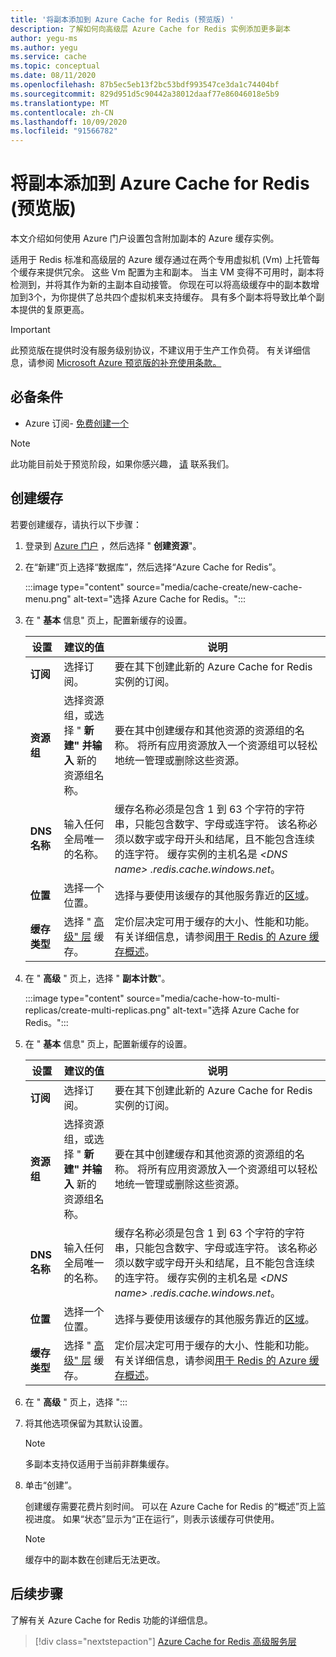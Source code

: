 ```yaml
---
title: '将副本添加到 Azure Cache for Redis (预览版) '
description: 了解如何向高级层 Azure Cache for Redis 实例添加更多副本
author: yegu-ms
ms.author: yegu
ms.service: cache
ms.topic: conceptual
ms.date: 08/11/2020
ms.openlocfilehash: 87b5ec5eb13f2bc53bdf993547ce3da1c74404bf
ms.sourcegitcommit: 829d951d5c90442a38012daaf77e86046018e5b9
ms.translationtype: MT
ms.contentlocale: zh-CN
ms.lasthandoff: 10/09/2020
ms.locfileid: "91566782"
---
```

# <a name="add-replicas-to-azure-cache-for-redis-preview"></a>将副本添加到 Azure Cache for Redis (预览版) 
本文介绍如何使用 Azure 门户设置包含附加副本的 Azure 缓存实例。

适用于 Redis 标准和高级层的 Azure 缓存通过在两个专用虚拟机 (Vm) 上托管每个缓存来提供冗余。 这些 Vm 配置为主和副本。 当主 VM 变得不可用时，副本将检测到，并将其作为新的主副本自动接管。 你现在可以将高级缓存中的副本数增加到3个，为你提供了总共四个虚拟机来支持缓存。 具有多个副本将导致比单个副本提供的复原更高。

> [!IMPORTANT]
> 此预览版在提供时没有服务级别协议，不建议用于生产工作负荷。 有关详细信息，请参阅 [Microsoft Azure 预览版的补充使用条款。](https://azure.microsoft.com/support/legal/preview-supplemental-terms/) 
> 

## <a name="prerequisites"></a>必备条件
* Azure 订阅- [免费创建一个](https://azure.microsoft.com/free/)

> [!NOTE]
> 此功能目前处于预览阶段，如果你感兴趣， [请](mailto:azurecache@microsoft.com) 联系我们。
>

## <a name="create-a-cache"></a>创建缓存
若要创建缓存，请执行以下步骤：

1. 登录到 [Azure 门户](https://portal.azure.com) ，然后选择 " **创建资源**"。
  
1. 在“新建”页上选择“数据库”，然后选择“Azure Cache for Redis”。

    :::image type="content" source="media/cache-create/new-cache-menu.png" alt-text="选择 Azure Cache for Redis。&quot;:::
   
1. 在 &quot; **基本** 信息&quot; 页上，配置新缓存的设置。
   
    | 设置      | 建议的值  | 说明 |
    | ------------ |  ------- | -------------------------------------------------- |
    | **订阅** | 选择订阅。 | 要在其下创建此新的 Azure Cache for Redis 实例的订阅。 | 
    | **资源组** | 选择资源组，或选择 &quot; **新建&quot; 并输入** 新的资源组名称。 | 要在其中创建缓存和其他资源的资源组的名称。 将所有应用资源放入一个资源组可以轻松地统一管理或删除这些资源。 | 
    | **DNS 名称** | 输入任何全局唯一的名称。 | 缓存名称必须是包含 1 到 63 个字符的字符串，只能包含数字、字母或连字符。 该名称必须以数字或字母开头和结尾，且不能包含连续的连字符。 缓存实例的主机名是 *\<DNS name> .redis.cache.windows.net*。 | 
    | **位置** | 选择一个位置。 | 选择与要使用该缓存的其他服务靠近的[区域](https://azure.microsoft.com/regions/)。 |
    | **缓存类型** | 选择 &quot; [高级&quot; 层](https://azure.microsoft.com/pricing/details/cache/) 缓存。 |  定价层决定可用于缓存的大小、性能和功能。 有关详细信息，请参阅[用于 Redis 的 Azure 缓存概述](cache-overview.md)。 |
   
1. 在 &quot; **高级** &quot; 页上，选择 " **副本计数**"。
   
    :::image type="content" source="media/cache-how-to-multi-replicas/create-multi-replicas.png" alt-text="选择 Azure Cache for Redis。&quot;:::
   
1. 在 &quot; **基本** 信息&quot; 页上，配置新缓存的设置。
   
    | 设置      | 建议的值  | 说明 |
    | ------------ |  ------- | -------------------------------------------------- |
    | **订阅** | 选择订阅。 | 要在其下创建此新的 Azure Cache for Redis 实例的订阅。 | 
    | **资源组** | 选择资源组，或选择 &quot; **新建&quot; 并输入** 新的资源组名称。 | 要在其中创建缓存和其他资源的资源组的名称。 将所有应用资源放入一个资源组可以轻松地统一管理或删除这些资源。 | 
    | **DNS 名称** | 输入任何全局唯一的名称。 | 缓存名称必须是包含 1 到 63 个字符的字符串，只能包含数字、字母或连字符。 该名称必须以数字或字母开头和结尾，且不能包含连续的连字符。 缓存实例的主机名是 *\<DNS name> .redis.cache.windows.net*。 | 
    | **位置** | 选择一个位置。 | 选择与要使用该缓存的其他服务靠近的[区域](https://azure.microsoft.com/regions/)。 |
    | **缓存类型** | 选择 &quot; [高级&quot; 层](https://azure.microsoft.com/pricing/details/cache/) 缓存。 |  定价层决定可用于缓存的大小、性能和功能。 有关详细信息，请参阅[用于 Redis 的 Azure 缓存概述](cache-overview.md)。 |
   
1. 在 &quot; **高级** &quot; 页上，选择 ":::

1. 将其他选项保留为其默认设置。 

    > [!NOTE]
    > 多副本支持仅适用于当前非群集缓存。
    >

1. 单击“创建”。
   
    创建缓存需要花费片刻时间。 可以在 Azure Cache for Redis 的“概述”页上监视进度。  如果“状态”显示为“正在运行”，则表示该缓存可供使用。

    > [!NOTE]
    > 缓存中的副本数在创建后无法更改。
    >

## <a name="next-steps"></a>后续步骤
了解有关 Azure Cache for Redis 功能的详细信息。

> [!div class="nextstepaction"]
> [Azure Cache for Redis 高级服务层](cache-overview.md#service-tiers)
